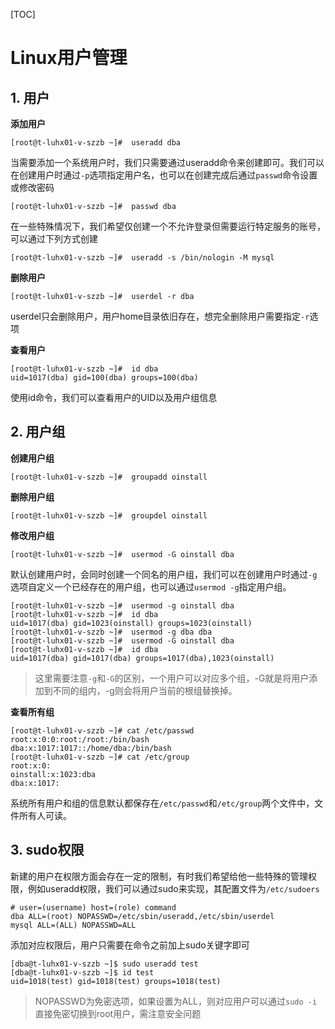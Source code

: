 [TOC]

# Linux用户管理

## 1. 用户

**添加用户**

```
[root@t-luhx01-v-szzb ~]#  useradd dba
```
当需要添加一个系统用户时，我们只需要通过useradd命令来创建即可。我们可以在创建用户时通过`-p`选项指定用户名，也可以在创建完成后通过`passwd`命令设置或修改密码
```
[root@t-luhx01-v-szzb ~]#  passwd dba
```
在一些特殊情况下，我们希望仅创建一个不允许登录但需要运行特定服务的账号，可以通过下列方式创建
```
[root@t-luhx01-v-szzb ~]#  useradd -s /bin/nologin -M mysql
```

**删除用户**
```
[root@t-luhx01-v-szzb ~]#  userdel -r dba
```
userdel只会删除用户，用户home目录依旧存在，想完全删除用户需要指定`-r`选项

**查看用户**
```
[root@t-luhx01-v-szzb ~]#  id dba
uid=1017(dba) gid=100(dba) groups=100(dba)
```
使用id命令，我们可以查看用户的UID以及用户组信息



## 2. 用户组

**创建用户组**
```
[root@t-luhx01-v-szzb ~]#  groupadd oinstall
```
**删除用户组**
```
[root@t-luhx01-v-szzb ~]#  groupdel oinstall
```
**修改用户组**
```
[root@t-luhx01-v-szzb ~]#  usermod -G oinstall dba
```
默认创建用户时，会同时创建一个同名的用户组，我们可以在创建用户时通过`-g`选项自定义一个已经存在的用户组，也可以通过`usermod -g`指定用户组。
```
[root@t-luhx01-v-szzb ~]#  usermod -g oinstall dba
[root@t-luhx01-v-szzb ~]#  id dba
uid=1017(dba) gid=1023(oinstall) groups=1023(oinstall)
[root@t-luhx01-v-szzb ~]#  usermod -g dba dba
[root@t-luhx01-v-szzb ~]#  usermod -G oinstall dba
[root@t-luhx01-v-szzb ~]#  id dba
uid=1017(dba) gid=1017(dba) groups=1017(dba),1023(oinstall)
```
> 这里需要注意`-g`和`-G`的区别，一个用户可以对应多个组，-G就是将用户添加到不同的组内，-g则会将用户当前的根组替换掉。

**查看所有组**

```
[root@t-luhx01-v-szzb ~]# cat /etc/passwd
root:x:0:0:root:/root:/bin/bash
dba:x:1017:1017::/home/dba:/bin/bash
[root@t-luhx01-v-szzb ~]# cat /etc/group
root:x:0:
oinstall:x:1023:dba
dba:x:1017:
```
系统所有用户和组的信息默认都保存在`/etc/passwd`和`/etc/group`两个文件中，文件所有人可读。



## 3. sudo权限

新建的用户在权限方面会存在一定的限制，有时我们希望给他一些特殊的管理权限，例如useradd权限，我们可以通过sudo来实现，其配置文件为`/etc/sudoers`
```
# user=(username) host=(role) command
dba ALL=(root) NOPASSWD=/etc/sbin/useradd,/etc/sbin/userdel
mysql ALL=(ALL) NOPASSWD=ALL
```
添加对应权限后，用户只需要在命令之前加上sudo关键字即可
```
[dba@t-luhx01-v-szzb ~]$ sudo useradd test
[dba@t-luhx01-v-szzb ~]$ id test
uid=1018(test) gid=1018(test) groups=1018(test)
```
>NOPASSWD为免密选项，如果设置为ALL，则对应用户可以通过`sudo -i`直接免密切换到root用户，需注意安全问题

